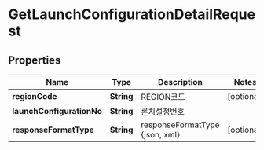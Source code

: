 
# GetLaunchConfigurationDetailRequest

## Properties
Name | Type | Description | Notes
------------ | ------------- | ------------- | -------------
**regionCode** | **String** | REGION코드 |  [optional]
**launchConfigurationNo** | **String** | 론치설정번호 | 
**responseFormatType** | **String** | responseFormatType {json, xml} |  [optional]



